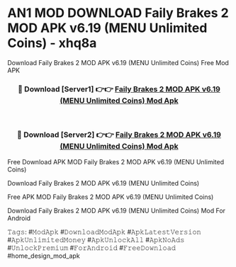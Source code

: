 # AN1 MOD DOWNLOAD Faily Brakes 2 MOD APK v6.19 (MENU Unlimited Coins) - xhq8a
Download Faily Brakes 2 MOD APK v6.19 (MENU Unlimited Coins) Free Mod APK

<div align="center">
<h3>🔴 Download [Server1] 👉👉 <a href="https://apk-comot.site?title=Faily_Brakes_2_MOD_APK_v6.19_(MENU_Unlimited_Coins)">Faily Brakes 2 MOD APK v6.19 (MENU Unlimited Coins) Mod Apk</a></h3><br>

<h3>🔴 Download [Server2] 👉👉 <a href="https://apk-comot.site?title=Faily_Brakes_2_MOD_APK_v6.19_(MENU_Unlimited_Coins)">Faily Brakes 2 MOD APK v6.19 (MENU Unlimited Coins) Mod Apk</a></h3>
</div>


Free Download APK MOD Faily Brakes 2 MOD APK v6.19 (MENU Unlimited Coins)

Download Faily Brakes 2 MOD APK v6.19 (MENU Unlimited Coins) 

Free APK MOD Faily Brakes 2 MOD APK v6.19 (MENU Unlimited Coins) 

Download Faily Brakes 2 MOD APK v6.19 (MENU Unlimited Coins) Mod For Android

𝚃𝚊𝚐𝚜: #𝙼𝚘𝚍𝙰𝚙𝚔 #𝙳𝚘𝚠𝚗𝚕𝚘𝚊𝚍𝙼𝚘𝚍𝙰𝚙𝚔 #𝙰𝚙𝚔𝙻𝚊𝚝𝚎𝚜𝚝𝚅𝚎𝚛𝚜𝚒𝚘𝚗 #𝙰𝚙𝚔𝚄𝚗𝚕𝚒𝚖𝚒𝚝𝚎𝚍𝙼𝚘𝚗𝚎𝚢 #𝙰𝚙𝚔𝚄𝚗𝚕𝚘𝚌𝚔𝙰𝚕𝚕 #𝙰𝚙𝚔𝙽𝚘𝙰𝚍𝚜 #𝚄𝚗𝚕𝚘𝚌𝚔𝙿𝚛𝚎𝚖𝚒𝚞𝚖 #𝙵𝚘𝚛𝙰𝚗𝚍𝚛𝚘𝚒𝚍 #𝙵𝚛𝚎𝚎𝙳𝚘𝚠𝚗𝚕𝚘𝚊𝚍 #home_design_mod_apk
